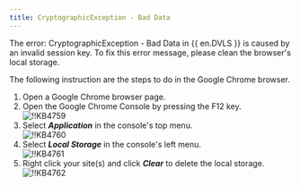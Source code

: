 ```yaml
---
title: CryptographicException - Bad Data
---
```

The error: CryptographicException - Bad Data in {{ en.DVLS }} is caused by an invalid session key. To fix this error message, please clean the browser's local storage.  

The following instruction are the steps to do in the Google Chrome browser.

1. Open a Google Chrome browser page.
2. Open the Google Chrome Console by pressing the F12 key.  
![!!KB4759](https://webdevolutions.azureedge.net/docs/en/kb/KB4759.png)
1. Select ***Application*** in the console's top menu.  
![!!KB4760](https://webdevolutions.azureedge.net/docs/en/kb/KB4760.png)
1. Select ***Local Storage*** in the console's left menu.  
![!!KB4761](https://webdevolutions.azureedge.net/docs/en/kb/KB4761.png)
1. Right click your site(s) and click ***Clear*** to delete the local storage.  
![!!KB4762](https://webdevolutions.azureedge.net/docs/en/kb/KB4762.png)
